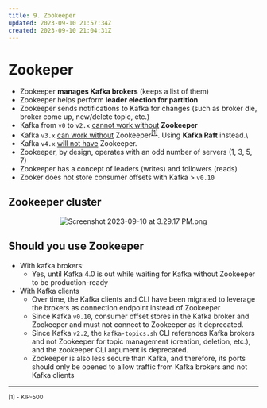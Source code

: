 ```yaml
---
title: 9. Zookeeper
updated: 2023-09-10 21:57:34Z
created: 2023-09-10 21:04:31Z
---
```


# Zookeper

-   Zookeeper **manages Kafka brokers** (keeps a list of them)
-   Zookeeper helps perform **leader election for partition**
-   Zookeeper sends notifications to Kafka for changes (such as broker die, broker come up, new/delete topic, etc.)
-   Kafka from `v0` to `v2.x` <u>cannot work without</u> **Zookeeper**
-   Kafka `v3.x` <u>can work without</u> Zookeeper<sup>[[1]](#1)</sup>. Using **Kafka Raft** instead.\
-   Kafka `v4.x` <u>will not have</u> Zookeeper.
-   Zookeeper, by design, operates with an odd number of servers (1, 3, 5, 7)
-   Zookeeper has a concept of leaders (writes) and followers (reads)
-   Zooker does not store consumer offsets with Kafka > `v0.10`

## Zookeeper cluster

<center style="padding: 0 10%">

![Screenshot 2023-09-10 at 3.29.17 PM.png](../_resources/Screenshot%202023-09-10%20at%203.29.17%20PM.png)

</center>

## Should you use Zookeeper

-   With kafka brokers:
    -   Yes, until Kafka 4.0 is out while waiting for Kafka without Zookeeper to be production-ready
-   With Kafka clients
    -   Over time, the Kafka clients and CLI have been migrated to leverage the brokers as connection endpoint instead of Zookeeper
    -   Since Kafka `v0.10`, consumer offset stores in the Kafka broker and Zookeeper and must not connect to Zookeeper as it deprecated.
    -   Since Kafka `v2.2`, the `kafka-topics.sh` CLI references Kafka brokers and not Zookeeper for topic management (creation, deletion, etc.), and the zookeeper CLI argument is deprecated.
    -   Zookeeper is also less secure than Kafka, and therefore, its ports should only be opened to allow traffic from Kafka brokers and not Kafka clients

---

<small>
<a name="1"></a> [1] - KIP-500
</small>
